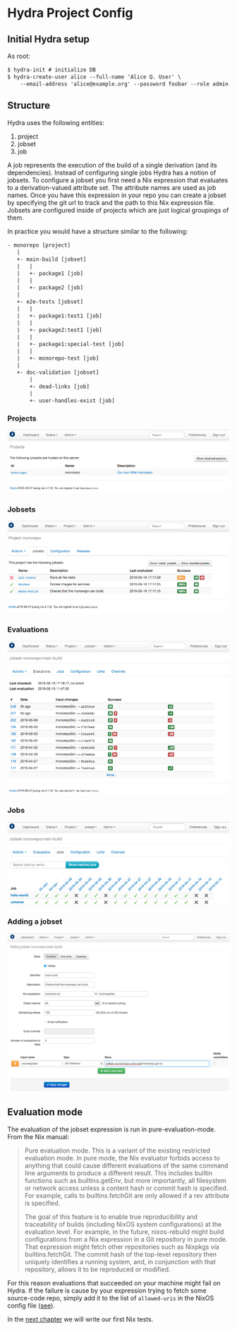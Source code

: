 
# Hydra Project Config

## Initial Hydra setup

As root:

```
$ hydra-init # initialize DB
$ hydra-create-user alice --full-name 'Alice Q. User' \
    --email-address 'alice@example.org' --password foobar --role admin
```

## Structure

Hydra uses the following entities:

1. project
2. jobset
3. job

A job represents the execution of the build of a single derivation (and its dependencies).
Instead of configuring single jobs Hydra has a notion of jobsets. To configure a jobset you first need a Nix expression that evaluates
to a derivation-valued attribute set. The attribute names are used as job names.
Once you have this expression in your repo you can create a jobset by specifying the git url to track and the path to this Nix expression file.
Jobsets are configured inside of projects which are just logical groupings of them.

In practice you would have a structure similar to the following:

```
- monorepo [project]
   |
   +- main-build [jobset]
   |   |
   |   +- package1 [job]
   |   |
   |   +- package2 [job]
   |
   +- e2e-tests [jobset]
   |   |
   |   +- package1:test1 [job]
   |   |
   |   +- package2:test1 [job]
   |   |
   |   +- package1:special-test [job]
   |   |
   |   +- monorepo-test [job]
   |
   +- doc-validation [jobset]
       |
       +- dead-links [job]
       |
       +- user-handles-exist [job]
```

### Projects

![projects](./projects.png)

### Jobsets

![jobsets](./jobsets.png)

### Evaluations

![evaluations](./evaluations.png)

### Jobs

![jobs](./jobs.png)

### Adding a jobset

![adding a jobset](./add-jobset.png)


## Evaluation mode

The evaluation of the jobset expression is run in pure-evaluation-mode.
From the Nix manual:

> Pure evaluation mode. This is a variant of the existing restricted evaluation mode. In pure mode, the Nix evaluator forbids access to anything that could cause different evaluations of the same command line arguments to produce a different result. This includes builtin functions such as builtins.getEnv, but more importantly, all filesystem or network access unless a content hash or commit hash is specified. For example, calls to builtins.fetchGit are only allowed if a rev attribute is specified.
>
> The goal of this feature is to enable true reproducibility and traceability of builds (including NixOS system configurations) at the evaluation level. For example, in the future, nixos-rebuild might build configurations from a Nix expression in a Git repository in pure mode. That expression might fetch other repositories such as Nixpkgs via builtins.fetchGit. The commit hash of the top-level repository then uniquely identifies a running system, and, in conjunction with that repository, allows it to be reproduced or modified.

For this reason evaluations that succeeded on your machine might fail on Hydra.
If the failure is cause by your expression trying to fetch some source-code repo, simply add it to the list of `allowed-uris` in the NixOS config file ([see](../setting-up-a-hydra-instance/)).


In the [next chapter](../nix-tests) we will write our first Nix tests.

